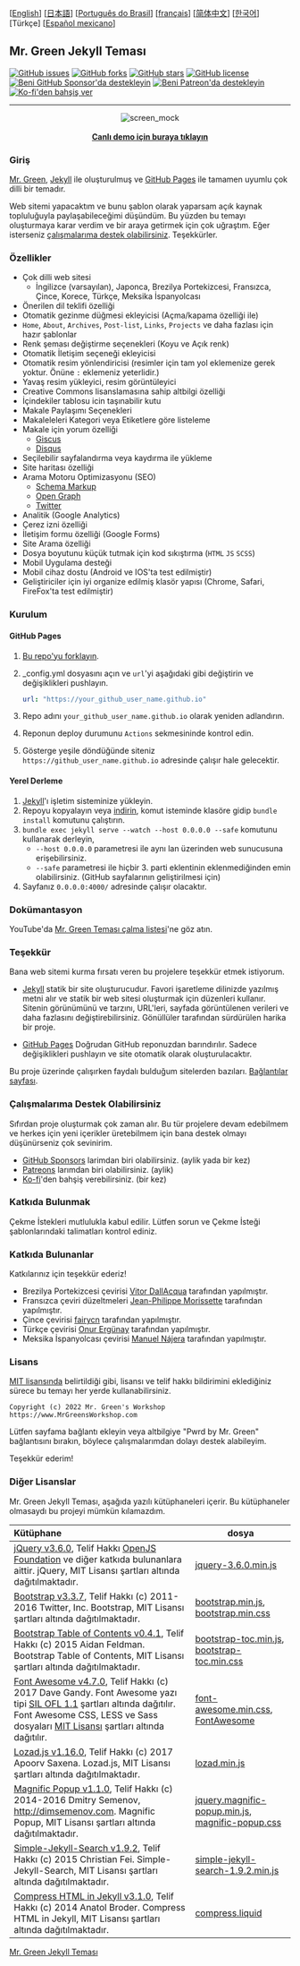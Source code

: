 [[English](https://github.com/MrGreensWorkshop/MrGreen-JekyllTheme/blob/main/README.md#readme)] [[日本語](https://github.com/MrGreensWorkshop/MrGreen-JekyllTheme/blob/main/README-ja.md#readme)] [[Português do Brasil](https://github.com/MrGreensWorkshop/MrGreen-JekyllTheme/blob/main/README-pt.md#readme)] [[français](https://github.com/MrGreensWorkshop/MrGreen-JekyllTheme/blob/main/README-fr.md#readme)] [[简体中文](https://github.com/MrGreensWorkshop/MrGreen-JekyllTheme/blob/main/README-zh.md#readme)] [[한국어](https://github.com/MrGreensWorkshop/MrGreen-JekyllTheme/blob/main/README-ko.md#readme)] [Türkçe] [[Español mexicano](https://github.com/MrGreensWorkshop/MrGreen-JekyllTheme/blob/main/README-es.md#readme)]


## Mr. Green Jekyll Teması

<!-- readme -->

[<img src="https://img.shields.io/github/issues/MrGreensWorkshop/MrGreen-JekyllTheme" alt="GitHub issues" data-no-image-viewer>](https://github.com/MrGreensWorkshop/MrGreen-JekyllTheme/issues)
[<img src="https://img.shields.io/github/forks/MrGreensWorkshop/MrGreen-JekyllTheme?style=flat" alt="GitHub forks" data-no-image-viewer>](https://github.com/MrGreensWorkshop/MrGreen-JekyllTheme/blob/main/README.md#readme)
[<img src="https://img.shields.io/github/stars/MrGreensWorkshop/MrGreen-JekyllTheme?style=flat" alt="GitHub stars" data-no-image-viewer>](https://github.com/MrGreensWorkshop/MrGreen-JekyllTheme/blob/main/README.md#readme)
[<img src="https://img.shields.io/github/license/MrGreensWorkshop/MrGreen-JekyllTheme" alt="GitHub license" data-no-image-viewer>](https://github.com/MrGreensWorkshop/MrGreen-JekyllTheme/blob/main/LICENSE.txt)
[<img src="https://shields.io/badge/Github%20Sponsors-Support%20me-blue?logo=GitHub+Sponsors" alt="Beni GitHub Sponsor'da destekleyin" data-no-image-viewer>](https://github.com/sponsors/MrGreensWorkshop "Beni GitHub Sponsor'da destekleyin")
[<img src="https://shields.io/badge/Patreon-Support%20me-blue?logo=Patreon" alt="Beni Patreon'da destekleyin" data-no-image-viewer>](https://patreon.com/MrGreensWorkshop "Beni Patreon'da destekleyin")
[<img src="https://shields.io/badge/Ko--fi-Tip%20me-blue?logo=kofi" alt="Ko-fi'den bahşiş ver" data-no-image-viewer>](https://ko-fi.com/MrGreensWorkshop "Ko-fi'den bahşiş ver")

---

<div align="center">
  <img src="https://jekyll-theme-mrgreen-demo.mrgreensworkshop.com/assets/img/posts/mock1.jpg" max-height="500" alt="screen_mock">
  <br><br>
  <a href="https://jekyll-theme-mrgreen-demo.mrgreensworkshop.com/tr" style="font-weight: bold;" >Canlı demo için buraya tıklayın</a>
</div>


### Giriş

<!-- outline-start -->

[Mr. Green](https://github.com/MrGreensWorkshop/MrGreen-JekyllTheme), [Jekyll](https://jekyllrb.com/) ile oluşturulmuş ve [GitHub Pages](https://pages.github.com/) ile tamamen uyumlu çok dilli bir temadır.

<!-- outline-end -->

Web sitemi yapacaktım ve bunu şablon olarak yaparsam açık kaynak topluluğuyla paylaşabileceğimi düşündüm. Bu yüzden bu temayı oluşturmaya karar verdim ve bir araya getirmek için çok uğraştım. Eğer isterseniz [çalışmalarıma destek olabilirsiniz](#çalışmalarıma-destek-olabilirsiniz). Teşekkürler.

### Özellikler

- Çok dilli web sitesi
  - İngilizce (varsayılan), Japonca, Brezilya Portekizcesi, Fransızca, Çince, Korece, Türkçe, Meksika İspanyolcası
- Önerilen dil teklifi özelliği
- Otomatik gezinme düğmesi ekleyicisi (Açma/kapama özelliği ile)
- `Home`, `About`, `Archives`, `Post-list`, `Links`, `Projects` ve daha fazlası için hazır şablonlar
- Renk şeması değiştirme seçenekleri (Koyu ve Açık renk)
- Otomatik İletişim seçeneği ekleyicisi
- Otomatik resim yönlendiricisi (resimler için tam yol eklemenize gerek yoktur. Önüne `:` eklemeniz yeterlidir.)
- Yavaş resim yükleyici, resim görüntüleyici
- Creative Commons lisanslamasına sahip altbilgi özelliği
- İçindekiler tablosu icin taşınabilir kutu
- Makale Paylaşımı Seçenekleri
- Makaleleleri Kategori veya Etiketlere göre listeleme
- Makale için yorum özelliği
  - [Giscus](https://giscus.app)
  - [Disqus](https://disqus.com)
- Seçilebilir sayfalandırma veya kaydırma ile yükleme
- Site haritası özelliği
- Arama Motoru Optimizasyonu (SEO)
  - [Schema Markup](https://schema.org)
  - [Open Graph](https://ogp.me/)
  - [Twitter](https://developer.twitter.com/en/docs/twitter-for-websites/cards/overview/summary)
- Analitik (Google Analytics)
- Çerez izni özelliği
- İletişim formu özelliği (Google Forms)
- Site Arama özelliği
- Dosya boyutunu küçük tutmak için kod sıkıştırma (`HTML` `JS` `SCSS`)
- Mobil Uygulama desteği
- Mobil cihaz dostu (Android ve IOS'ta test edilmiştir)
- Geliştiriciler için iyi organize edilmiş klasör yapısı (Chrome, Safari, FireFox'ta test edilmiştir)

### Kurulum

#### GitHub Pages

1. [Bu repo'yu forklayın](https://github.com/MrGreensWorkshop/MrGreen-JekyllTheme/fork).
1. \_config.yml dosyasını açın ve `url`'yi aşağıdaki gibi değiştirin ve değişiklikleri pushlayın.

   ```yaml
   url: "https://your_github_user_name.github.io"
   ```

1. Repo adını `your_github_user_name.github.io` olarak yeniden adlandırın.
1. Reponun deploy durumunu `Actions` sekmesininde kontrol edin.
1. Gösterge yeşile döndüğünde siteniz `https://github_user_name.github.io` adresinde çalışır hale gelecektir.

#### Yerel Derleme

1. [Jekyll]((https://jekyllrb.com/docs/installation/))'ı işletim sisteminize yükleyin.
1. Repoyu kopyalayın veya [indirin](https://github.com/MrGreensWorkshop/MrGreen-JekyllTheme/releases/latest), komut isteminde klasöre gidip `bundle install` komutunu çalıştırın.
1. `bundle exec jekyll serve --watch --host 0.0.0.0 --safe` komutunu kullanarak derleyin,
    - `--host 0.0.0.0` parametresi ile aynı lan üzerinden web sunucusuna erişebilirsiniz.
    - `--safe` parametresi ile hiçbir 3. parti eklentinin eklenmediğinden emin olabilirsiniz. (GitHub sayfalarının geliştirilmesi için)
1. Sayfanız `0.0.0.0:4000/` adresinde çalışır olacaktır.

### Dokümantasyon

YouTube'da [Mr. Green Teması çalma listesi](https://www.youtube.com/playlist?list=PLAymxPbYHgl-fFy5can7uZBMJtFWVcphD)'ne göz atın.

### Teşekkür

Bana web sitemi kurma fırsatı veren bu projelere teşekkür etmek istiyorum.

- [Jekyll](https://jekyllrb.com/) statik bir site oluşturucudur. Favori işaretleme dilinizde yazılmış metni alır ve statik bir web sitesi oluşturmak için düzenleri kullanır. Sitenin görünümünü ve tarzını, URL'leri, sayfada görüntülenen verileri ve daha fazlasını değiştirebilirsiniz. Gönüllüler tarafından sürdürülen harika bir proje.

- [GitHub Pages](https://pages.github.com/) Doğrudan GitHub reponuzdan barındırılır. Sadece değişiklikleri pushlayın ve site otomatik olarak oluşturulacaktır.

Bu proje üzerinde çalışırken faydalı bulduğum sitelerden bazıları. [Bağlantılar sayfası](https://jekyll-theme-mrgreen-demo.mrgreensworkshop.com/tr/tabs/links.html).

### Çalışmalarıma Destek Olabilirsiniz

Sıfırdan proje oluşturmak çok zaman alır. Bu tür projelere devam edebilmem ve herkes için yeni içerikler üretebilmem için bana destek olmayı düşünürseniz çok sevinirim.

- [GitHub Sponsors](https://github.com/sponsors/MrGreensWorkshop "Beni GitHub Sponsor'da destekleyin") larimdan biri olabilirsiniz. (aylik yada bir kez)
- [Patreons](https://patreon.com/MrGreensWorkshop "Be my Patron") larımdan biri olabilirsiniz. (aylik)
- [Ko-fi](https://ko-fi.com/MrGreensWorkshop "Ko-fi'den bahşiş ver")'den bahşiş verebilirsiniz. (bir kez)

### Katkıda Bulunmak

Çekme İstekleri mutlulukla kabul edilir. Lütfen sorun ve Çekme İsteği şablonlarındaki talimatları kontrol ediniz.

### Katkıda Bulunanlar

Katkılarınız için teşekkür ederiz!

- Brezilya Portekizcesi çevirisi [Vitor DallAcqua](https://github.com/fandangos) tarafından yapılmıştır.
- Fransızca çeviri düzeltmeleri [Jean-Philippe Morissette](https://github.com/JPMorissette) tarafından yapılmıştır.
- Çince çevirisi [fairycn](https://github.com/fairycn) tarafından yapılmıştır.
- Türkçe çevirisi [Onur Ergünay](https://github.com/onurergunay) tarafından yapılmıştır.
- Meksika İspanyolcası çevirisi [Manuel Nájera](https://github.com/manuelnajera) tarafından yapılmıştır.

### Lisans

[MIT lisansında](https://github.com/MrGreensWorkshop/MrGreen-JekyllTheme/blob/main/LICENSE.txt) belirtildiği gibi, lisansı ve telif hakkı bildirimini eklediğiniz sürece bu temayı her yerde kullanabilirsiniz.

`Copyright (c) 2022 Mr. Green's Workshop https://www.MrGreensWorkshop.com`

Lütfen sayfama bağlantı ekleyin veya altbilgiye "Pwrd by Mr. Green" bağlantısını bırakın, böylece çalışmalarımdan dolayı destek alabileyim.

Teşekkür ederim!

### Diğer Lisanslar

Mr. Green Jekyll Teması, aşağıda yazılı kütüphaneleri içerir. Bu kütüphaneler olmasaydı bu projeyi mümkün kılamazdım.

| Kütüphane                             | dosya |
| :----------------------------------- | ---- |
| [jQuery v3.6.0](https://github.com/jquery/jquery/tree/3.6.0), Telif Hakkı [OpenJS Foundation](https://openjsf.org) ve diğer katkıda bulunanlara aittir. jQuery, MIT Lisansı şartları altında dağıtılmaktadır. | [jquery-3.6.0.min.js](https://github.com/MrGreensWorkshop/MrGreen-JekyllTheme/blob/main/assets/js/jquery-3.6.0.min.js) |
| [Bootstrap v3.3.7](https://github.com/twbs/bootstrap/tree/v3.3.7), Telif Hakkı (c) 2011-2016 Twitter, Inc. Bootstrap, MIT Lisansı şartları altında dağıtılmaktadır. | [bootstrap.min.js](https://github.com/MrGreensWorkshop/MrGreen-JekyllTheme/blob/main/assets/js/bootstrap.min.js), [bootstrap.min.css](assets/css/bootstrap.min.css) |
| [Bootstrap Table of Contents v0.4.1](https://github.com/afeld/bootstrap-toc/tree/v0.4.1), Telif Hakkı (c) 2015 Aidan Feldman. Bootstrap Table of Contents, MIT Lisansı şartları altında dağıtılmaktadır. | [bootstrap-toc.min.js](https://github.com/MrGreensWorkshop/MrGreen-JekyllTheme/blob/main/assets/js/bootstrap-toc.min.js), [bootstrap-toc.min.css](assets/css/bootstrap-toc.min.css) |
| [Font Awesome v4.7.0](https://github.com/FortAwesome/Font-Awesome/tree/v4.7.0), Telif Hakkı (c) 2017 Dave Gandy. Font Awesome yazı tipi [SIL OFL 1.1](http://scripts.sil.org/OFL) şartları altında dağıtılır. Font Awesome CSS, LESS ve Sass dosyaları [MIT Lisansı](https://opensource.org/licenses/mit-license.html) şartları altında dağıtılır. | [font-awesome.min.css](https://github.com/MrGreensWorkshop/MrGreen-JekyllTheme/blob/main/assets/css/font-awesome.min.css), [FontAwesome](https://github.com/MrGreensWorkshop/MrGreen-JekyllTheme/blob/main/assets/fonts/) |
| [Lozad.js v1.16.0](https://github.com/ApoorvSaxena/lozad.js/tree/v1.16.0), Telif Hakkı (c) 2017 Apoorv Saxena. Lozad.js, MIT Lisansı şartları altında dağıtılmaktadır. | [lozad.min.js](https://github.com/MrGreensWorkshop/MrGreen-JekyllTheme/blob/main/assets/js/lozad.min.js) |
| [Magnific Popup v1.1.0](https://github.com/dimsemenov/Magnific-Popup/tree/1.1.0), Telif Hakkı (c) 2014-2016 Dmitry Semenov, http://dimsemenov.com. Magnific Popup, MIT Lisansı şartları altında dağıtılmaktadır. | [jquery.magnific-popup.min.js](https://github.com/MrGreensWorkshop/MrGreen-JekyllTheme/blob/main/assets/js/jquery.magnific-popup.min.js), [magnific-popup.css](assets/css/magnific-popup.css) |
| [Simple-Jekyll-Search v1.9.2](https://github.com/christian-fei/Simple-Jekyll-Search/tree/v1.9.2), Telif Hakkı (c) 2015 Christian Fei. Simple-Jekyll-Search, MIT Lisansı şartları altında dağıtılmaktadır. | [simple-jekyll-search-1.9.2.min.js](https://github.com/MrGreensWorkshop/MrGreen-JekyllTheme/blob/main/assets/js/simple-jekyll-search-1.9.2.min.js) |
| [Compress HTML in Jekyll v3.1.0](https://github.com/penibelst/jekyll-compress-html/tree/v3.1.0), Telif Hakkı (c) 2014 Anatol Broder. Compress HTML in Jekyll, MIT Lisansı şartları altında dağıtılmaktadır. | [compress.liquid](https://github.com/MrGreensWorkshop/MrGreen-JekyllTheme/blob/main/_layouts/util/compress.liquid) |

[Mr. Green Jekyll Teması](https://github.com/MrGreensWorkshop/MrGreen-JekyllTheme)
